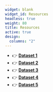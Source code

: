 ```yaml
---
widget: blank
widget_id: Resources
headless: true
weight: 80
title: Resources
active: true
design:
  columns: "2"
---
```

- 👉 [**Dataset 1**](https://github.com/)
- 👉 [**Dataset 2**](https://github.com/)
- 👉 [**Dataset 3**](https://github.com/)
- 👉 [**Dataset 4**](https://github.com/)
- 👉 [**Dataset 5**](https://github.com/)
